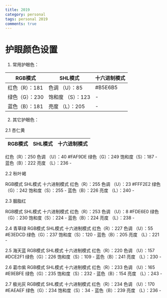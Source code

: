```yaml
---
title: 2019
category: personal
tags: personal 2019
comments: true
---
```


# 护眼颜色设置

1. 常用护眼色：

RGB模式	|SHL模式    |十六进制模式
--------|-----------|-------------
红色（R）：181	|色调   （U）：85|#B5E6B5
绿色（G）：230	|饱和度 （S）：123|-
蓝色（B）：181	|亮度   （L）：205|-

2. 其它护眼色：

 2.1 杏仁黄

RGB模式	|SHL模式    |十六进制模式
--------|-----------|-------------
 红色（R）：250	 色调   （U）：40	#FAF9DE
 绿色（G）：249	 饱和度（S）：187	-
 蓝色（B）：222	 亮度   （L）：236	-

2.2 秋叶褐

RGB模式	SHL模式	十六进制模式
 红色（R）：255	 色调   （U）：23	#FFF2E2
 绿色（G）：242	 饱和度（S）：255	-
 蓝色（B）：226	 亮度   （L）：240	-

2.3 胭脂红

RGB模式	SHL模式	十六进制模式
 红色（R）：253	 色调   （U）：8	#FDE6E0
 绿色（G）：230	 饱和度（S）：224	-
 蓝色（B）：224	 亮度   （L）：238	-

2.4 青草绿
RGB模式	SHL模式	十六进制模式
 红色（R）：227	 色调   （U）：55	#E3EDCD
 绿色（G）：237	 饱和度（S）：120	-
 蓝色（B）：205	 亮度   （L）：221	-
 
2.5 海天蓝
RGB模式	SHL模式	十六进制模式
 红色（R）：220	 色调   （U）：157	#DCE2F1
 绿色（G）：226	 饱和度（S）：109	-
 蓝色（B）：241	 亮度   （L）：230	-

2.6 葛巾紫
RGB模式	SHL模式	十六进制模式
 红色（R）：233	 色调   （U）：165	#E9EBFE
 绿色（G）：235	 饱和度（S）：232	-
 蓝色（B）：154	 亮度   （L）：243	-

2.7 极光灰
RGB模式	SHL模式	十六进制模式
 红色（R）：234	 色调   （U）：170	#EAEAEF
 绿色（G）：234	 饱和度（S）：34	-
 蓝色（B）：239	 亮度   （L）：236	-
